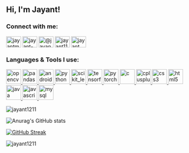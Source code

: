<h2>Hi, I'm Jayant! </h2>

<h3 align="left">Connect with me:</h3>
<p align="left">
<a href="https://twitter.com/jayantmeshram_" target="blank"><img align="center" src="https://cdn.jsdelivr.net/npm/simple-icons@v6/icons/twitter.svg" alt="jayantmeshram_" height="30" width="40" /></a>
<a href="https://www.linkedin.com/in/jayantmeshram/" target="blank"><img align="center" src="https://cdn.jsdelivr.net/npm/simple-icons@v6/icons/linkedin.svg" alt="jayant-meshram-71aa161a6" height="30" width="40" /></a>
<a href="https://medium.com/@jayantmeshram12" target="blank"><img align="center" src="https://cdn.jsdelivr.net/npm/simple-icons@v6/icons/medium.svg" alt="@jayantmeshram12" height="30" width="40" /></a>
<a href="https://www.codechef.com/users/jayant1112" target="blank"><img align="center" src="https://cdn.jsdelivr.net/npm/simple-icons@3.1.0/icons/codechef.svg" alt="jayant1112" height="30" width="40" /></a>
<a href="https://www.hackerrank.com/jayant_meshram18" target="blank"><img align="center" src="https://cdn.jsdelivr.net/npm/simple-icons@v6/icons/hackerrank.svg" alt="jayant_meshram18" height="30" width="40" /></a>
</p>

<h3 align="left">Languages & Tools I use:</h3>
<p align="left"> <a href="https://opencv.org/" target="_blank" rel="noreferrer"> <img src="https://cdn.jsdelivr.net/npm/simple-icons@v6/icons/opencv.svg" alt="opencv" width="40" height="40"/> </a> <a href="https://pandas.pydata.org/" target="_blank" rel="noreferrer"> <img src="https://cdn.jsdelivr.net/npm/simple-icons@v6/icons/pandas.svg" alt="pandas" width="40" height="40"/> </a>  <a href="https://developer.android.com" target="_blank" rel="noreferrer"> <img src="https://cdn.jsdelivr.net/npm/simple-icons@v6/icons/android.svg" alt="android" width="40" height="40"/> </a> <a href="https://www.python.org" target="_blank" rel="noreferrer"> <img src="https://cdn.jsdelivr.net/npm/simple-icons@v6/icons/python.svg" alt="python" width="40" height="40"/> </a> <a href="https://scikit-learn.org/" target="_blank" rel="noreferrer">  <img src="https://cdn.jsdelivr.net/npm/simple-icons@v6/icons/scikitlearn.svg" alt="scikit_learn" width="40" height="40"/>  </a> <a href="https://www.tensorflow.org" target="_blank" rel="noreferrer"> <img src="https://cdn.jsdelivr.net/npm/simple-icons@v6/icons/tensorflow.svg" alt="tensorflow" width="40" height="40"/> </a> <a href="https://pytorch.org/" target="_blank" rel="noreferrer"> <img src="https://cdn.jsdelivr.net/npm/simple-icons@v6/icons/pytorch.svg" alt="pytorch" width="40" height="40"/> </a> <a href="https://reactjs.org/" target="_blank" rel="noreferrer"><a href="https://www.cprogramming.com/" target="_blank" rel="noreferrer"> <img src="https://cdn.jsdelivr.net/npm/simple-icons@v6/icons/c.svg" alt="c" width="40" height="40"/> </a> <a href="https://www.w3schools.com/cpp/" target="_blank" rel="noreferrer"> <img src="https://cdn.jsdelivr.net/npm/simple-icons@v6/icons/cplusplus.svg" alt="cplusplus" width="40" height="40"/> </a> <a href="https://www.w3schools.com/css/" target="_blank" rel="noreferrer"> <img src="https://cdn.jsdelivr.net/npm/simple-icons@v6/icons/css3.svg" alt="css3" width="40" height="40"/> </a> <a href="https://www.w3.org/html/" target="_blank" rel="noreferrer"> <img src="https://cdn.jsdelivr.net/npm/simple-icons@v6/icons/html5.svg" alt="html5" width="40" height="40"/> </a> <a href="https://www.java.com" target="_blank" rel="noreferrer"> <img src="https://cdn.jsdelivr.net/npm/simple-icons@v6/icons/java.svg" alt="java" width="40" height="40"/> </a> <a href="https://developer.mozilla.org/en-US/docs/Web/JavaScript" target="_blank" rel="noreferrer"> <img src="https://cdn.jsdelivr.net/npm/simple-icons@v6/icons/javascript.svg" alt="javascript" width="40" height="40"/> </a> <a href="https://www.mysql.com/" target="_blank" rel="noreferrer"> <img src="https://cdn.jsdelivr.net/npm/simple-icons@v6/icons/mysql.svg" alt="mysql" width="40" height="40"/> </a> </p>



<p align="left"> <img src="https://komarev.com/ghpvc/?username=jayant1211&label=Profile%20views&color=0e75b6&style=flat" alt="jayant1211" /></p>
  
![Anurag's GitHub stats](https://github-readme-stats.vercel.app/api?username=jayant1211&show_icons=true&theme=tokyonight)

[![GitHub Streak](https://github-readme-streak-stats.herokuapp.com/?user=jayant1211&theme=dark)](https://git.io/streak-stats)

<p><img align="left" src="https://github-readme-stats.vercel.app/api/top-langs?username=jayant1211&show_icons=true&locale=en&layout=compact&theme=dark" alt="jayant1211" /><br /></p>

